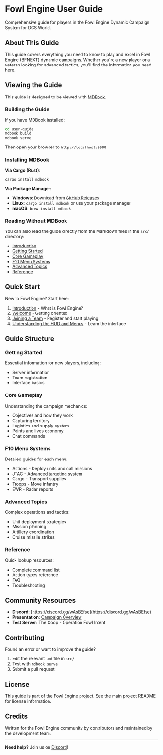 # Fowl Engine User Guide

Comprehensive guide for players in the Fowl Engine Dynamic Campaign System for DCS World.

## About This Guide

This guide covers everything you need to know to play and excel in Fowl Engine (BFNEXT) dynamic campaigns. Whether you're a new player or a veteran looking for advanced tactics, you'll find the information you need here.

## Viewing the Guide

This guide is designed to be viewed with [MDBook](https://rust-lang.github.io/mdBook/).

### Building the Guide

If you have MDBook installed:

```bash
cd user-guide
mdbook build
mdbook serve
```

Then open your browser to `http://localhost:3000`

### Installing MDBook

**Via Cargo (Rust)**:
```bash
cargo install mdbook
```

**Via Package Manager**:
- **Windows**: Download from [GitHub Releases](https://github.com/rust-lang/mdBook/releases)
- **Linux**: `cargo install mdbook` or use your package manager
- **macOS**: `brew install mdbook`

### Reading Without MDBook

You can also read the guide directly from the Markdown files in the `src/` directory:

- [Introduction](src/introduction.md)
- [Getting Started](src/getting-started/)
- [Core Gameplay](src/gameplay/)
- [F10 Menu Systems](src/f10-menu/)
- [Advanced Topics](src/advanced/)
- [Reference](src/reference/)

## Quick Start

New to Fowl Engine? Start here:

1. [Introduction](src/introduction.md) - What is Fowl Engine?
2. [Welcome](src/getting-started/welcome.md) - Getting oriented
3. [Joining a Team](src/getting-started/joining-team.md) - Register and start playing
4. [Understanding the HUD and Menus](src/getting-started/hud-and-menus.md) - Learn the interface

## Guide Structure

### Getting Started
Essential information for new players, including:
- Server information
- Team registration
- Interface basics

### Core Gameplay
Understanding the campaign mechanics:
- Objectives and how they work
- Capturing territory
- Logistics and supply system
- Points and lives economy
- Chat commands

### F10 Menu Systems
Detailed guides for each menu:
- Actions - Deploy units and call missions
- JTAC - Advanced targeting system
- Cargo - Transport supplies
- Troops - Move infantry
- EWR - Radar reports

### Advanced Topics
Complex operations and tactics:
- Unit deployment strategies
- Mission planning
- Artillery coordination
- Cruise missile strikes

### Reference
Quick lookup resources:
- Complete command list
- Action types reference
- FAQ
- Troubleshooting

## Community Resources

- **Discord**: [https://discord.gg/wAsBEfse](https://discord.gg/wAsBEfse)
- **Presentation**: [Campaign Overview](https://docs.google.com/presentation/d/1EAOe0iK-1s6i0UV5ObxSD86gGBj1Ixz6FOotQn5XPdc/edit#slide=id.g2b6a346170f_1_35)
- **Test Server**: The Coop - Operation Fowl Intent

## Contributing

Found an error or want to improve the guide?

1. Edit the relevant `.md` file in `src/`
2. Test with `mdbook serve`
3. Submit a pull request

## License

This guide is part of the Fowl Engine project. See the main project README for license information.

## Credits

Written for the Fowl Engine community by contributors and maintained by the development team.

---

**Need help?** Join us on [Discord](https://discord.gg/wAsBEfse)!

